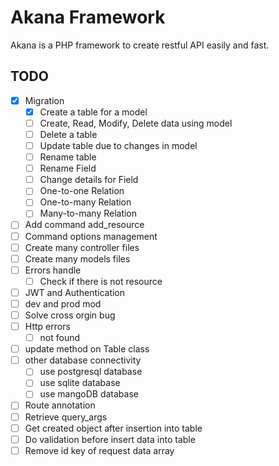 # Akana Framework

Akana is a PHP framework to create restful API easily and fast.

## TODO

- [x] Migration
  - [x] Create a table for a model
  - [ ] Create, Read, Modify, Delete data using model
  - [ ] Delete a table
  - [ ] Update table due to changes in model
  - [ ] Rename table
  - [ ] Rename Field
  - [ ] Change details for Field
  - [ ] One-to-one Relation
  - [ ] One-to-many Relation
  - [ ] Many-to-many Relation
- [ ] Add command add_resource
- [ ] Command options management
- [ ] Create many controller files
- [ ] Create many models files
- [ ] Errors handle
  - [ ] Check if there is not resource
  
- [ ] JWT and Authentication
- [ ] dev and prod mod
- [ ] Solve cross orgin bug
- [ ] Http errors
  - [ ] not found
- [ ] update method on Table class
- [ ] other database connectivity
  - [ ] use postgresql database
  - [ ] use sqlite database
  - [ ] use mangoDB database
- [ ] Route annotation
- [ ] Retrieve query_args
- [ ] Get created object after insertion into table
- [ ] Do validation before insert data into table
- [ ] Remove id key of request data array
